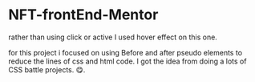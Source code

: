 # NFT-frontEnd-Mentor

rather than using click or active I used hover effect on this one.

for this project i focused on using Before and after pseudo elements to reduce the lines of css and html code. I got the idea from doing a lots of CSS battle projects. 😋.

